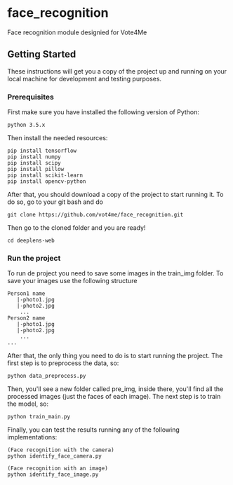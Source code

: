 # face_recognition
Face recognition module designied for Vote4Me

## Getting Started

These instructions will get you a copy of the project up and running on your local machine for development and testing purposes.

### Prerequisites

First make sure you have installed the following version of Python: 

```
python 3.5.x
```
Then install the needed resources:
```
pip install tensorflow
pip install numpy
pip install scipy
pip install pillow
pip install scikit-learn
pip install opencv-python
```

After that, you should download a copy of the project to start running it. To do so, go to your git bash and do
```
git clone https://github.com/vot4me/face_recognition.git
```

Then go to the cloned folder and you are ready!
```
cd deeplens-web
```

### Run the project

To run de project you need to save some images in the train_img folder. To save your images use the following structure
```
Person1 name
   |-photo1.jpg
   |-photo2.jpg
    ...
Person2 name
   |-photo1.jpg
   |-photo2.jpg
    ...
...
```

After that, the only thing you need to do is to start running the project. The first step is to preprocess the data, so:
```
python data_preprocess.py
```

Then, you'll see a new folder called pre_img, inside there, you'll find all the processed images (just the faces of each image). The next step is to train the model, so:
```
python train_main.py
```

Finally, you can test the results running any of the following implementations:

```
(Face recognition with the camera)
python identify_face_camera.py
```
```
(Face recognition with an image)
python identify_face_image.py
```